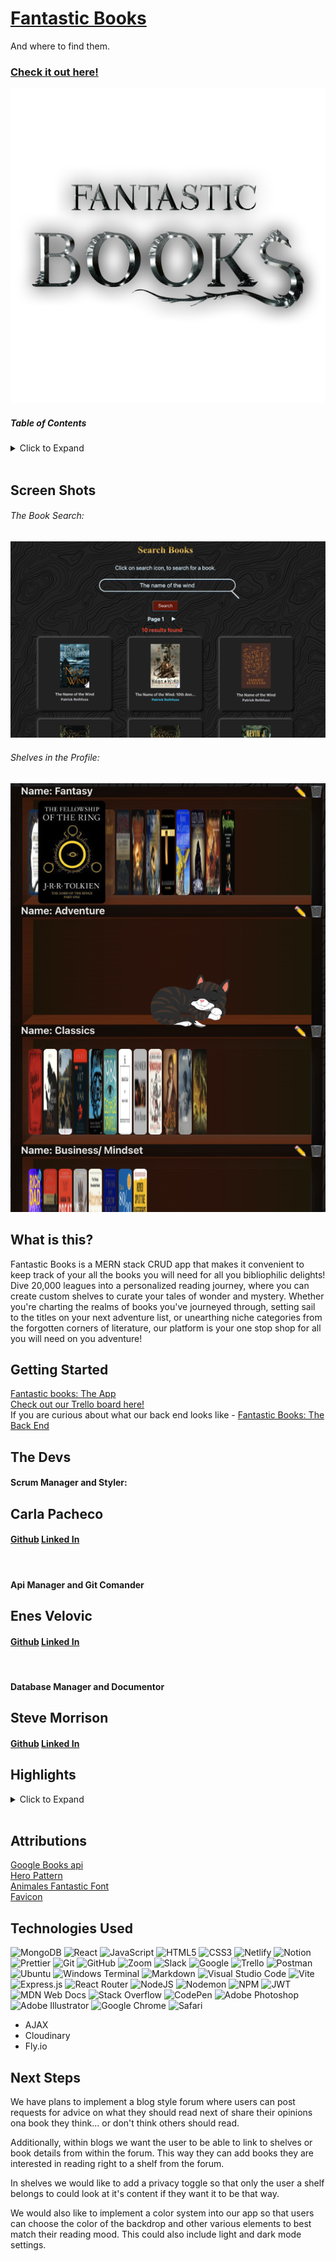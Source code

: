 # [Fantastic Books](https://fantastic-books.netlify.app/)
<p>And where to find them.</p>

### [Check it out here!](https://fantastic-books.netlify.app/)



<img src="public/assets/fantastic-books-logo.png">

##### Table of Contents
<details>
<summary> Click to Expand</summary>

- [Screen Shots](#screen-shots)
- [What is this?](#what-is-this)
- [Getting Started](#getting-started)
- [The Devs](#the-devs)
- [Highlights](#highlights)
- [Attributions](#attributions)
- [Technologies Used](#technologies-used)
- [Next Steps](#next-steps)

</details>
<br>

## Screen Shots

###### The Book Search:
<img src="public/assets/book-search.png">

###### Shelves in the Profile:
<img src="public/assets/shelfShot.png">

## What is this?

Fantastic Books is a MERN stack CRUD app that makes it convenient to keep track of your all the books you will need for all you bibliophilic delights! Dive 20,000 leagues into a personalized reading journey, where you can create custom shelves to curate your tales of wonder and mystery. Whether you're charting the realms of books you've journeyed through, setting sail to the titles on your next adventure list, or unearthing niche categories from the forgotten corners of literature, our platform is your one stop shop for all you will need on you adventure!

## Getting Started
[Fantastic books: The App](https://fantastic-books.netlify.app/)
<br />
[Check out our Trello board here!](https://trello.com/b/AJpyaYO6/fantastic-books-and-where-to-find-them)
<br />
If you are curious about what our back end looks like - [Fantastic Books: The Back End](https://github.com/nonchalamment/magnolia-back-end/)

## The Devs

#### Scrum Manager and Styler:  
## Carla Pacheco  
#### [Github](https://github.com/andrewmorrisondev) [Linked In](https://www.linkedin.com/in/thecarlapacheco/)
<br />

#### Api Manager and Git Comander
## Enes Velovic  
#### [Github](https://github.com/nonchalamment) [Linked In](https://www.linkedin.com/in/enesvelovic/)
<br />

#### Database Manager and Documentor
## Steve Morrison  
#### [Github](https://github.com/trentonwahr) [Linked In](https://www.linkedin.com/in/steven-ansman-morrison/)

## Highlights

<details>
<summary> Click to Expand</summary>

###### Carla: 
```dotnetcli
await Profile.populate(newComment, { path: 'commenter' })
    const existingBook = await Book.findOne({ googleId: bookDetails.googleId })
    // const profile = await Profile.findById(req.user.profile)
    if (existingBook) {
      existingBook.comments.push(newComment);
      await existingBook.save();
    } else {
      const newBook = new Book({
        title: bookDetails.title ? bookDetails.title : '',
        subtitle: bookDetails.subtitle ? bookDetails.subtitle : '',
        authors : bookDetails.authors ? bookDetails.authors : [],
        cover: bookDetails.cover ? bookDetails.cover : '',
        published: bookDetails.published ? bookDetails.published : '',
        description: bookDetails.description ? bookDetails.description : '',
        pages: bookDetails.pages ? bookDetails.pages : 0,
        categories: bookDetails.categories ? bookDetails.categories : [],
        url: bookDetails.url ? bookDetails.url : '',
        googleId: bookDetails.googleId,
        comments: [newComment]
      })

      newBook.comments.push(newComment)
      await newBook.save();
    }
    ('BOOKDETAILS:',bookDetails)
    ('waffle', newComment)
    ('SHOWS NEWCOMMENT COMMENTER', newComment.commenter)
    // newComment.commenter = profile
    res.status(201).json(newComment);
  } catch (err) {
    (err);
    res.status(500).json(err);
  }
```

###### Enes:

```
return (
    <main>
      {profile ? (
        <div>
          <div className={styles.spacer}/>
          <img
            className={styles.photo}
            src={profile.photo}
            alt="profile photo"
          />
          <h1 className={styles.name}>{profile.name}</h1>
          <div className={styles.container}>
          <div className={styles.toggleContainer}>
            <input
              type="checkbox"
              className={styles.funCheckbox}
              id="funCheckbox"
              checked={darkMode}
              onChange={handleDarkModeChange}
            />
            <label htmlFor="funCheckbox" className={styles.funCheckboxLabel}>
              <i className="fas fa-moon"></i>
              <i className="fas fa-sun"></i>
              <span className={styles.funCheckboxThumb}></span>
            </label>
          </div>
          </div>
          {showButton && (
            <button
              className={styles.b68}
              onClick={() =>
                setModalData({
                  isOpen: true,
                  isEditing: false,
                  name: "",
                  id: null,
                  placeholder: "Shelf Name",
                })
              }
            >
              New Shelf
            </button>
          )}
          {profile.shelves.map((shelf) => (
            <div className={styles.shelf} key={shelf._id}>
              <div className={styles.shelfNavigation}>
                <button
                  className={styles.arrowButton}
                  onMouseEnter={() =>
                    setTimeout(() => handleScrollOnHover(shelf._id, -1), 150)
                  }
                  onMouseLeave={() => stopScrollOnHover(shelf._id)}
                  onClick={() => scrollBookContainer(shelf._id, -1)}
                >
                  ⬅️
                </button>
                <div className={styles.shelfContent}>
                  <span className={styles.shelfName}>
                    <span
                      className={styles.tooltip}
                      data-title={shelf.name}
                      tooltip={shelf.name}
                    >
                      Name:{" "}
                      {shelf.name.length > 20
                        ? `${shelf.name.substring(0, 28)}...`
                        : shelf.name}
                    </span>
                  </span>
                  <div
                    className={styles.bookContainer}
                    ref={(ref) => (bookContainerRefs.current[shelf._id] = ref)}
                  >
                  {currentBooks[shelf._id]?.map((book) => (
                    <img
                      key={book._id}
                      src={book.cover}
                      alt={book.title}
                      className={styles.bookCover}
                    />
                  ))}
                  {shelf.books?.length === 0 && (
                    <img
                      src={darkMode ? catOnShelfImage : greyCat}
                      alt="Cat on Shelf"
                      className={styles.catImage}
                    />
                    )}
                  </div>
                </div>
                <button
                  className={styles.arrowButton}
                  onMouseEnter={() =>
                    setTimeout(() => handleScrollOnHover(shelf._id, 1), 200)
                  } // 0.2s delay
                  onMouseLeave={() => stopScrollOnHover(shelf._id)}
                  onClick={() => scrollBookContainer(shelf._id, 1)}
                >
                  ➡️
                </button>
              </div>
              <div className={styles.shelfActions}>
                <button
                  className={styles.edit}
                  onClick={() =>
                    setModalData({
                      isOpen: true,
                      isEditing: true,
                      name: shelf.name,
                      id: shelf._id,
                    })
                  }
                >
                  ✏️
                </button>
                <button
                  className={styles.delete}
                  onClick={() => handleDeleteShelf(shelf._id)}
                >
                  🗑️
                </button>
              </div>
              {modalData.isEditing && modalData.id === shelf._id && (
                <div className={styles.modalOpen}>
                  <label className={styles.input}>
                    Edit Shelf Name:
                    <input
                      className={styles.input}
                      ref={inputRef}
                      type="text"
                      value={modalData.name}
                      onChange={(e) =>
                        setModalData({ ...modalData, name: e.target.value })
                      }
                    />
                  </label>
                  <button
                    className={styles.b68}
                    onClick={() => handleShelf("editShelf", shelf._id)}
                  >
                    Save
                  </button>
                  <button
                    className={styles.b68}
                    onClick={() =>
                      setModalData({
                        isOpen: false,
                        name: "",
                        isEditing: false,
                        id: null,
                      })
                    }
                  >
                    Cancel
                  </button>
                </div>
              )}
            </div>
          ))}
          {modalData.isOpen && !modalData.isEditing && (
            <div className={styles.modalOpen}>
              <label>
                Shelf Name:
                <input
                  className={styles.newShelf}
                  ref={inputRef}
                  type="text"
                  value={modalData.name}
                  onChange={(e) =>
                    setModalData({ ...modalData, name: e.target.value })
                  }
                />
              </label>
       
      <button
        className={styles.b68}
        onClick={() => handleShelf("createShelf")}
      >
        Create
      </button>

              <button
                className={styles.b68}
                onClick={() =>
                  setModalData({
                    isOpen: false,
                    name: "",
                    isEditing: false,
                    id: null,
                  })
                }
              >
                Cancel
              </button>
            </div>
          )}
        </div>
      ) : (
        <p>
          Loading...<img src={uglyCat} />
        </p>
      )}
    </main>
  );
};
```

###### Steve: Landing.module.css
```
.landingTitle {
  background-color: #242424; 
  border-radius: 10px;
  width: 80%;
  -webkit-background-clip: text;
  -webkit-text-fill-color: transparent;
  animation: fade 2s ease-in;
}

@keyframes fade {
  0% {
    opacity: 0;
  }
  100% {
    opacity: 1;
  }
}

.landingSubTitle {
  background: #c90205;
  font-family:'Times New Roman', Times, serif;
  font-size: 32px;
  margin-bottom: 200px;
  -webkit-background-clip: text;
  -webkit-text-fill-color: transparent;
  animation: slowFade 4s ease-in;
}

@keyframes slowFade {
  0% {
    opacity: 0;
  }
  50% {
    opacity: 0;
  }
  100% {
    opacity: 1;
  }
}
```
</details>
<br>

## Attributions
[Google Books api](https://developers.google.com/books)  
[Hero Pattern](https://heropatterns.com/)  
[Animales Fantastic Font](https://www.fontspace.com/category/fantastic-beasts-and-where-to-find-them)  
[Favicon](https://www.flaticon.com/free-icons/thunder)


## Technologies Used

![MongoDB](https://img.shields.io/badge/MongoDB-%234ea94b.svg?style=for-the-badge&logo=mongodb&logoColor=white)
![React](https://img.shields.io/badge/react-%2320232a.svg?style=for-the-badge&logo=react&logoColor=%2361DAFB)
![JavaScript](https://img.shields.io/badge/javascript-%23323330.svg?style=for-the-badge&logo=javascript&logoColor=%23F7DF1E)
![HTML5](https://img.shields.io/badge/html5-%23E34F26.svg?style=for-the-badge&logo=html5&logoColor=white)
![CSS3](https://img.shields.io/badge/css3-%231572B6.svg?style=for-the-badge&logo=css3&logoColor=white)
![Netlify](https://img.shields.io/badge/netlify-%23000000.svg?style=for-the-badge&logo=netlify&logoColor=#00C7B7)
![Notion](https://img.shields.io/badge/Notion-000000?style=for-the-badge&logo=notion&logoColor=white)
![Prettier](https://img.shields.io/badge/prettier-1A2C34?style=for-the-badge&logo=prettier&logoColor=F7BA3E)
![Git](https://img.shields.io/badge/git-%23F05033.svg?style=for-the-badge&logo=git&logoColor=white)
![GitHub](https://img.shields.io/badge/github-%23121011.svg?style=for-the-badge&logo=github&logoColor=white)
![Zoom](https://img.shields.io/badge/Zoom-2D8CFF?style=for-the-badge&logo=zoom&logoColor=white)
![Slack](https://img.shields.io/badge/Slack-4A154B?style=for-the-badge&logo=slack&logoColor=white)
![Google](https://img.shields.io/badge/google-4285F4?style=for-the-badge&logo=google&logoColor=white)
![Trello](https://img.shields.io/badge/Trello-%23026AA7.svg?style=for-the-badge&logo=Trello&logoColor=white)
![Postman](https://img.shields.io/badge/Postman-FF6C37?style=for-the-badge&logo=postman&logoColor=white)
![Ubuntu](https://img.shields.io/badge/Ubuntu-E95420?style=for-the-badge&logo=ubuntu&logoColor=white)
![Windows Terminal](https://img.shields.io/badge/Windows%20Terminal-%234D4D4D.svg?style=for-the-badge&logo=windows-terminal&logoColor=white)
![Markdown](https://img.shields.io/badge/markdown-%23000000.svg?style=for-the-badge&logo=markdown&logoColor=white)
![Visual Studio Code](https://img.shields.io/badge/Visual%20Studio%20Code-0078d7.svg?style=for-the-badge&logo=visual-studio-code&logoColor=white)
![Vite](https://img.shields.io/badge/vite-%23646CFF.svg?style=for-the-badge&logo=vite&logoColor=white)
![Express.js](https://img.shields.io/badge/express.js-%23404d59.svg?style=for-the-badge&logo=express&logoColor=%2361DAFB)
![React Router](https://img.shields.io/badge/React_Router-CA4245?style=for-the-badge&logo=react-router&logoColor=white)
![NodeJS](https://img.shields.io/badge/node.js-6DA55F?style=for-the-badge&logo=node.js&logoColor=white)
![Nodemon](https://img.shields.io/badge/NODEMON-%23323330.svg?style=for-the-badge&logo=nodemon&logoColor=%BBDEAD)
![NPM](https://img.shields.io/badge/NPM-%23CB3837.svg?style=for-the-badge&logo=npm&logoColor=white)
![JWT](https://img.shields.io/badge/JWT-black?style=for-the-badge&logo=JSON%20web%20tokens)
![MDN Web Docs](https://img.shields.io/badge/MDN_Web_Docs-black?style=for-the-badge&logo=mdnwebdocs&logoColor=white)
![Stack Overflow](https://img.shields.io/badge/-Stackoverflow-FE7A16?style=for-the-badge&logo=stack-overflow&logoColor=white)
![CodePen](https://img.shields.io/badge/Codepen-000000?style=for-the-badge&logo=codepen&logoColor=white)
![Adobe Photoshop](https://img.shields.io/badge/adobe%20photoshop-%2331A8FF.svg?style=for-the-badge&logo=adobe%20photoshop&logoColor=white)
![Adobe Illustrator](https://img.shields.io/badge/adobe%20illustrator-%23FF9A00.svg?style=for-the-badge&logo=adobe%20illustrator&logoColor=white)
![Google Chrome](https://img.shields.io/badge/Google%20Chrome-4285F4?style=for-the-badge&logo=GoogleChrome&logoColor=white)
![Safari](https://img.shields.io/badge/Safari-000000?style=for-the-badge&logo=Safari&logoColor=white)
<ul>
  <li>AJAX</li>
  <li>Cloudinary</li>
  <li>Fly.io</li>
</ul>

## Next Steps
We have plans to implement a blog style forum where users can post requests for advice on what they should read next of share their opinions ona book they think... or don't think others should read. 

Additionally, within blogs we want the user to be able to link to shelves or book details from within the forum. This way they can add books they are interested in reading right to a shelf from the forum.

In shelves we would like to add a privacy toggle so that only the user a shelf belongs to could look at it's content if they want it to be that way.

We would also like to implement a color system into our app so that users can choose the color of the backdrop and other various elements to best match their reading mood. This could also include light and dark mode settings.
